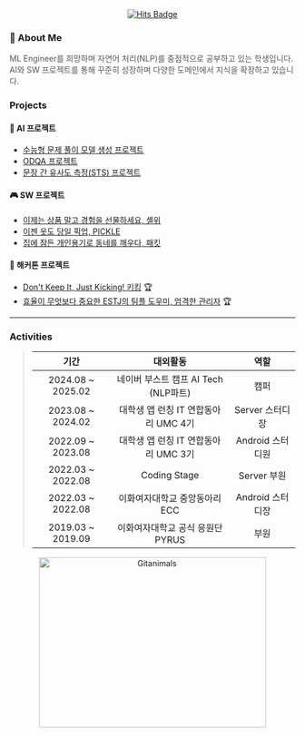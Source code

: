 <div style="text-align: center; margin-bottom: 20px;">
    <a href="https://hits.seeyoufarm.com">
         <img src="https://hits.seeyoufarm.com/api/count/incr/badge.svg?url=https%3A%2F%2Fgithub.com%2Fgayeon7877&count_bg=%23E9B4DF&title_bg=%23555555&icon=github.svg&icon_color=%23FFFFFF&title=hits&edge_flat=false" alt="Hits Badge"/> 
    </a>
</div>

### 🌟 About Me  
<div style="font-size: 14px; color: #555555;">
    <p>
        ML Engineer를 희망하며 자연어 처리(NLP)를 중점적으로 공부하고 있는 학생입니다.<br>
        AI와 SW 프로젝트를 통해 꾸준히 성장하며 다양한 도메인에서 지식을 확장하고 있습니다.
    </p>
</div>



### Projects
#### 🤖 AI 프로젝트
- [수능형 문제 풀이 모델 생성 프로젝트](https://github.com/boostcampaitech7/level2-nlp-generationfornlp-nlp-02-lv3)  
- [ODQA 프로젝트](https://github.com/boostcampaitech7/level2-mrc-nlp-04)  
- [문장 간 유사도 측정(STS) 프로젝트](https://github.com/boostcampaitech7/level1-semantictextsimilarity-nlp-04)  

#### 🎮 SW 프로젝트
- [이제는 상품 말고 경험을 선물하세요, 셸위](https://github.com/ShallWeProject)  
- [이젠 옷도 당일 픽업, PICKLE](https://github.com/pick-PICKLE)  
- [집에 잠든 개인용기로 동네를 깨우다, 패킷](https://github.com/PackItProject/PACK_IT_Server)  


#### 🏃 해커톤 프로젝트
- [Don't Keep It, Just Kicking! 키킹](https://github.com/UMC-4th-Hackerthon-U) 🏆  
- [효율이 무엇보다 중요한 ESTJ의 팀플 도우미, 엄격한 관리자](https://github.com/umc-hackathon-Y/Y-android) 🏆  
---

### Activities
> | 기간               | 대외활동                                   | 역할               |
> |:-------------------:|:------------------------------------------:|:-------------------:|
> | 2024.08 ~ 2025.02   | 네이버 부스트 캠프 AI Tech (NLP파트)        | 캠퍼               |
> | 2023.08 ~ 2024.02   | 대학생 앱 런칭 IT 연합동아리 UMC 4기         | Server 스터디장    |
> | 2022.09 ~ 2023.08   | 대학생 앱 런칭 IT 연합동아리 UMC 3기         | Android 스터디원   |
> | 2022.03 ~ 2022.08   | Coding Stage                              | Server 부원        |
> | 2022.03 ~ 2022.08   | 이화여자대학교 중앙동아리 ECC              | Android 스터디장   |
> | 2019.03 ~ 2019.09   | 이화여자대학교 공식 응원단 PYRUS            | 부원               |

<!--
![effy's GitHub stats](https://github-readme-stats.vercel.app/api?username=gayeon7877&show_icons=true&theme=aura_dark)
-->

<div style="text-align: center; margin-bottom: 20px;">
    <a href="https://github.com/devxb/gitanimals">
        <img src="https://render.gitanimals.org/farms/gayeon7877" width="400" height="300" alt="Gitanimals"/>
    </a>
</div>
